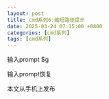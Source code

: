 ```yaml
---
layout: post
title: cmd系列6:缩短路径提示
date: 2025-03-24 07:15:00 +0800
categories: [cmd系列]
tags: [cmd系列]
---
```

输入prompt $g

输入prompt恢复

本文从手机上发布